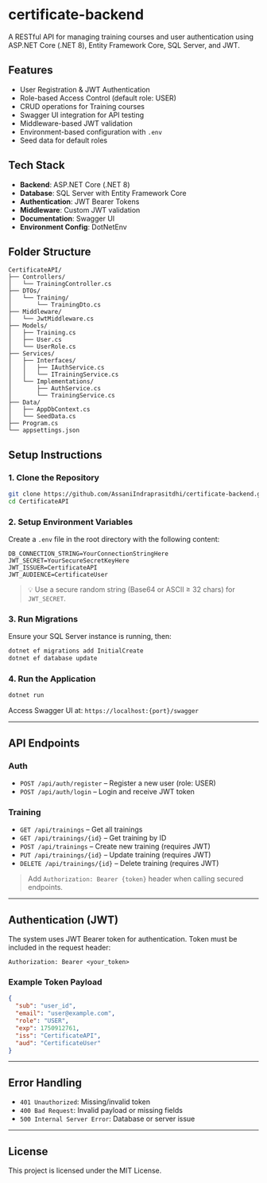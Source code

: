 # certificate-backend

A RESTful API for managing training courses and user authentication using ASP.NET Core (.NET 8), Entity Framework Core, SQL Server, and JWT.

## Features

- User Registration & JWT Authentication
- Role-based Access Control (default role: USER)
- CRUD operations for Training courses
- Swagger UI integration for API testing
- Middleware-based JWT validation
- Environment-based configuration with `.env`
- Seed data for default roles

## Tech Stack

- **Backend**: ASP.NET Core (.NET 8)
- **Database**: SQL Server with Entity Framework Core
- **Authentication**: JWT Bearer Tokens
- **Middleware**: Custom JWT validation
- **Documentation**: Swagger UI
- **Environment Config**: DotNetEnv

## Folder Structure

```
CertificateAPI/
├── Controllers/
│   └── TrainingController.cs
├── DTOs/
│   └── Training/
│       └── TrainingDto.cs
├── Middleware/
│   └── JwtMiddleware.cs
├── Models/
│   ├── Training.cs
│   ├── User.cs
│   └── UserRole.cs
├── Services/
│   ├── Interfaces/
│   │   ├── IAuthService.cs
│   │   └── ITrainingService.cs
│   └── Implementations/
│       ├── AuthService.cs
│       └── TrainingService.cs
├── Data/
│   ├── AppDbContext.cs
│   └── SeedData.cs
├── Program.cs
└── appsettings.json
```

## Setup Instructions

### 1. Clone the Repository

```bash
git clone https://github.com/AssaniIndraprasitdhi/certificate-backend.git
cd CertificateAPI
```

### 2. Setup Environment Variables

Create a `.env` file in the root directory with the following content:

```env
DB_CONNECTION_STRING=YourConnectionStringHere
JWT_SECRET=YourSecureSecretKeyHere
JWT_ISSUER=CertificateAPI
JWT_AUDIENCE=CertificateUser
```

> 💡 Use a secure random string (Base64 or ASCII ≥ 32 chars) for `JWT_SECRET`.

### 3. Run Migrations

Ensure your SQL Server instance is running, then:

```bash
dotnet ef migrations add InitialCreate
dotnet ef database update
```

### 4. Run the Application

```bash
dotnet run
```

Access Swagger UI at: `https://localhost:{port}/swagger`

---

## API Endpoints

### Auth

- `POST /api/auth/register` – Register a new user (role: USER)
- `POST /api/auth/login` – Login and receive JWT token

### Training

- `GET /api/trainings` – Get all trainings
- `GET /api/trainings/{id}` – Get training by ID
- `POST /api/trainings` – Create new training (requires JWT)
- `PUT /api/trainings/{id}` – Update training (requires JWT)
- `DELETE /api/trainings/{id}` – Delete training (requires JWT)

> Add `Authorization: Bearer {token}` header when calling secured endpoints.

---

## Authentication (JWT)

The system uses JWT Bearer token for authentication. Token must be included in the request header:

```
Authorization: Bearer <your_token>
```

### Example Token Payload

```json
{
  "sub": "user_id",
  "email": "user@example.com",
  "role": "USER",
  "exp": 1750912761,
  "iss": "CertificateAPI",
  "aud": "CertificateUser"
}
```

---

## Error Handling

- `401 Unauthorized`: Missing/invalid token
- `400 Bad Request`: Invalid payload or missing fields
- `500 Internal Server Error`: Database or server issue

---

## License

This project is licensed under the MIT License.
